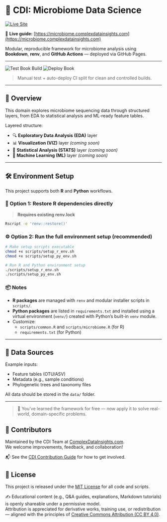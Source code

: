 # 🦠 CDI: Microbiome Data Science

[![Live Site](https://img.shields.io/badge/visit-site-blue?logo=githubpages)](https://microbiome.complexdatainsights.com)

📘 **Live guide:** [https://microbiome.complexdatainsights.com](https://microbiome.complexdatainsights.com)

Modular, reproducible framework for microbiome analysis using  
**Bookdown**, **renv**, and **GitHub Actions** — deployed via GitHub Pages.

---

![Test Book Build](https://github.com/datainsights/cdi-microbiome/actions/workflows/test-book.yml/badge.svg)
![Deploy Book](https://github.com/datainsights/cdi-microbiome/actions/workflows/deploy-book.yml/badge.svg)

> Manual test + auto-deploy CI split for clean and controlled builds.

---

## 📘 Overview

This domain explores microbiome sequencing data through structured layers, from EDA to statistical analysis and ML-ready feature tables.

Layered structure:

- 🔍 **Exploratory Data Analysis (EDA)** layer
- 📊 **Visualization (VIZ)** layer *(coming soon)*
- 📐 **Statistical Analysis (STATS)** layer *(coming soon)*
- 🧠 **Machine Learning (ML)** layer *(coming soon)*

---

## 🛠️ Environment Setup

This project supports both **R** and **Python** workflows.

### 🔄 Option 1: Restore R dependencies directly

> **Requires existing renv.lock**

```bash
Rscript -e 'renv::restore()'
```
### ⚙️ Option 2: Run the full environment setup (recommended)

```bash
# Make setup scripts executable
chmod +x scripts/setup_r_env.sh
chmod +x scripts/setup_py_env.sh

# Run R and Python environment setup
./scripts/setup_r_env.sh
./scripts/setup_py_env.sh
```

### 📦 Notes

- **R packages** are managed with `renv` and modular installer scripts in `scripts/`.
- **Python packages** are listed in `requirements.txt` and installed using a virtual environment (`venv/`) created with Python’s built-in `venv` module.
- Customize:
  - `scripts/common.R` and `scripts/microbiome.R` (for R)
  - `requirements.txt` (for Python)

---

## 📁 Data Sources

Example inputs:
- Feature tables (OTU/ASV)
- Metadata (e.g., sample conditions)
- Phylogenetic trees and taxonomy files

All data should be stored in the `data/` folder.

---

> 🧠 You’ve learned the framework for free — now apply it to solve real-world, domain-specific problems.

## 🤝 Contributors

Maintained by the CDI Team at [ComplexDataInsights.com](https://complexdatainsights.com).  
We welcome improvements, feedback, and collaboration!

📬 See the [CDI Contribution Guide](https://github.com/datainsights/cdi-framework/blob/main/CONTRIBUTING.md) for how to get involved.

## 📄 License

This project is released under the [MIT License](LICENSE) for all code and scripts.

✍️ Educational content (e.g., Q&A guides, explanations, Markdown tutorials) is openly shareable under a permissive model.  
Attribution is appreciated for derivative works, training use, or redistribution — aligned with the principles of [Creative Commons Attribution (CC BY 4.0)](https://creativecommons.org/licenses/by/4.0/).
